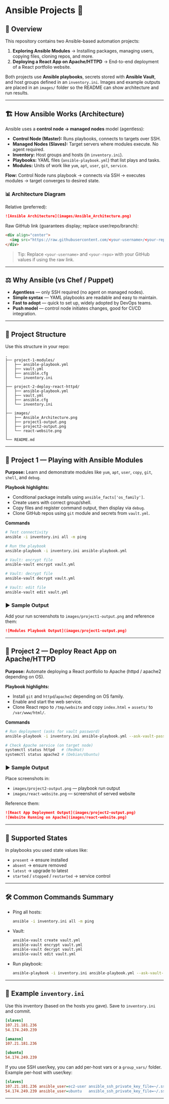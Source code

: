 # Ansible Projects 🚀

## 📌 Overview

This repository contains two Ansible-based automation projects:

1. **Exploring Ansible Modules** → Installing packages, managing users, copying files, cloning repos, and more.
2. **Deploying a React App on Apache/HTTPD** → End-to-end deployment of a React portfolio website.

Both projects use **Ansible playbooks**, secrets stored with **Ansible Vault**, and host groups defined in an `inventory.ini`. Images and example outputs are placed in an `images/` folder so the README can show architecture and run results.

---

## 🏗️ How Ansible Works (Architecture)

Ansible uses a **control node → managed nodes** model (agentless):

* **Control Node (Master):** Runs playbooks, connects to targets over SSH.
* **Managed Nodes (Slaves):** Target servers where modules execute. No agent required.
* **Inventory:** Host groups and hosts (in `inventory.ini`).
* **Playbooks:** YAML files (`ansible-playbook.yml`) that list plays and tasks.
* **Modules:** Units of work like `yum`, `apt`, `user`, `git`, `service`.

**Flow:** Control Node runs playbook → connects via SSH → executes modules → target converges to desired state.

### 📊 Architecture Diagram

Relative (preferred):

```markdown
![Ansible Architecture](images/Ansible_Architecture.png)
```

Raw GitHub link (guarantees display; replace user/repo/branch):

```html
<div align="center">
  <img src="https://raw.githubusercontent.com/<your-username>/<your-repo>/main/images/Ansible_Architecture.png" alt="Ansible Architecture" width="720">
</div>
```

> Tip: Replace `<your-username>` and `<your-repo>` with your GitHub values if using the raw link.

---

## ⚖️ Why Ansible (vs Chef / Puppet)

* **Agentless** — only SSH required (no agent on managed nodes).
* **Simple syntax** — YAML playbooks are readable and easy to maintain.
* **Fast to adopt** — quick to set up, widely adopted by DevOps teams.
* **Push model** — control node initiates changes, good for CI/CD integration.

---

## 📂 Project Structure

Use this structure in your repo:

```
.
├── project-1-modules/
│   ├── ansible-playbook.yml
│   ├── vault.yml
│   ├── ansible.cfg
│   └── inventory.ini
│
├── project-2-deploy-react-httpd/
│   ├── ansible-playbook.yml
│   ├── vault.yml
│   ├── ansible.cfg
│   └── inventory.ini
│
├── images/
│   ├── Ansible_Architecture.png
│   ├── project1-output.png
│   ├── project2-output.png
│   └── react-website.png
│
└── README.md
```

---

## 🔹 Project 1 — Playing with Ansible Modules

**Purpose:** Learn and demonstrate modules like `yum`, `apt`, `user`, `copy`, `git`, `shell`, and `debug`.

**Playbook highlights:**

* Conditional package installs using `ansible_facts['os_family']`.
* Create users with correct group/shell.
* Copy files and register command output, then display via `debug`.
* Clone GitHub repos using `git` module and secrets from `vault.yml`.

**Commands**

```bash
# Test connectivity
ansible -i inventory.ini all -m ping

# Run the playbook
ansible-playbook -i inventory.ini ansible-playbook.yml

# Vault: encrypt file
ansible-vault encrypt vault.yml

# Vault: decrypt file
ansible-vault decrypt vault.yml

# Vault: edit file
ansible-vault edit vault.yml
```

### ▶️ Sample Output

Add your run screenshots to `images/project1-output.png` and reference them:

```markdown
![Modules Playbook Output](images/project1-output.png)
```

---

## 🔹 Project 2 — Deploy React App on Apache/HTTPD

**Purpose:** Automate deploying a React portfolio to Apache (httpd / apache2 depending on OS).

**Playbook highlights:**

* Install `git` and `httpd`/`apache2` depending on OS family.
* Enable and start the web service.
* Clone React repo to `/tmp/website` and copy `index.html` + `assets/` to `/var/www/html/`.

**Commands**

```bash
# Run deployment (asks for vault password)
ansible-playbook -i inventory.ini ansible-playbook.yml --ask-vault-pass

# Check Apache service (on target node)
systemctl status httpd   # (RedHat)
systemctl status apache2 # (Debian/Ubuntu)
```

### ▶️ Sample Output

Place screenshots in:

* `images/project2-output.png` — playbook run output
* `images/react-website.png` — screenshot of served website

Reference them:

```markdown
![React App Deployment Output](images/project2-output.png)
![Website Running on Apache](images/react-website.png)
```

---

## 📖 Supported States

In playbooks you used state values like:

* `present` → ensure installed
* `absent` → ensure removed
* `latest` → upgrade to latest
* `started` / `stopped` / `restarted` → service control

---

## 🛠️ Common Commands Summary

* Ping all hosts:

  ```bash
  ansible -i inventory.ini all -m ping
  ```

* Vault:

  ```bash
  ansible-vault create vault.yml
  ansible-vault encrypt vault.yml
  ansible-vault decrypt vault.yml
  ansible-vault edit vault.yml
  ```

* Run playbook:

  ```bash
  ansible-playbook -i inventory.ini ansible-playbook.yml --ask-vault-pass
  ```

---

## 🔎 Example `inventory.ini`

Use this inventory (based on the hosts you gave). Save to `inventory.ini` and commit.

```ini
[slaves]
107.21.181.236
54.174.249.239

[amazon]
107.21.181.236

[ubuntu]
54.174.249.239
```

If you use SSH user/key, you can add per-host vars or a `group_vars/` folder. Example per-host with user/key:

```ini
[slaves]
107.21.181.236 ansible_user=ec2-user ansible_ssh_private_key_file=~/.ssh/id_rsa
54.174.249.239 ansible_user=ubuntu   ansible_ssh_private_key_file=~/.ssh/id_rsa
```

---




